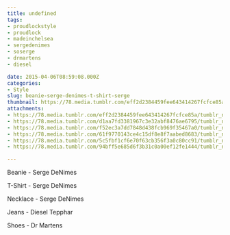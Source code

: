 ```yaml
---
title: undefined
tags:
- proudlockstyle
- proudlock
- madeinchelsea
- sergedenimes
- soserge
- drmartens
- diesel

date: 2015-04-06T08:59:08.000Z
categories:
- Style
slug: beanie-serge-denimes-t-shirt-serge
thumbnail: https://78.media.tumblr.com/eff2d2384459fee643414267fcfce85a/tumblr_nmdnmkIi9G1rhrm24o1_1280.jpg
attachments:
- https://78.media.tumblr.com/eff2d2384459fee643414267fcfce85a/tumblr_nmdnmkIi9G1rhrm24o1_1280.jpg
- https://78.media.tumblr.com/d1aa7fd3381967c3e32abf8476ae6795/tumblr_nmdnmkIi9G1rhrm24o2_1280.jpg
- https://78.media.tumblr.com/f52ec3a7dd7848d438fcb969f35467a0/tumblr_nmdnmkIi9G1rhrm24o3_1280.jpg
- https://78.media.tumblr.com/61f9770143ce4c15df8e8f7aabed8683/tumblr_nmdnmkIi9G1rhrm24o4_1280.jpg
- https://78.media.tumblr.com/5c5fbf1cf6e70f63cb356f3a0c80cc91/tumblr_nmdnmkIi9G1rhrm24o5_1280.jpg
- https://78.media.tumblr.com/94bff5e685d6f3b31c0a00ef12fe1444/tumblr_nmdnmkIi9G1rhrm24o6_1280.jpg

---
```


Beanie -  Serge DeNimes

 T-Shirt -  Serge DeNimes

 Necklace -  Serge DeNimes

 Jeans - Diesel Tepphar

 Shoes - Dr Martens
